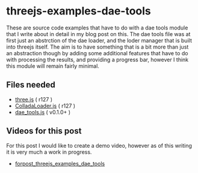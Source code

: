 # threejs-examples-dae-tools

These are source code examples that have to do with a dae tools module that I write about in detail in my blog post on this. The dae tools file was at first just an abstrction of the dae loader, and the loder manager that is built into threejs itself. The aim is to have something that is a bit more than just an abstraction though by adding some additional features that have to do with processing the results, and providing a progress bar, however I think this module will remain fairly minimal.

## Files needed

* [three.js](https://github.com/mrdoob/three.js/blob/r127/build/three.min.js)  ( r127 )
* [ColladaLoader.js](https://github.com/mrdoob/three.js/blob/r127/examples/js/loaders/ColladaLoader.js) ( r127 )
* [dae_tools.js](https://github.com/dustinpfister/test_threejs/tree/master/views/js/utils/dae_tools) ( v0.1.0+ )


## Videos for this post

For this post I would like to create a demo video, however as of this writing it is very much a work in progress.

* [forpost_threejs_examples_dae_tools](https://github.com/dustinpfister/test_threejs/tree/master/views/videos/forpost_threejs_examples_dae_tools)


